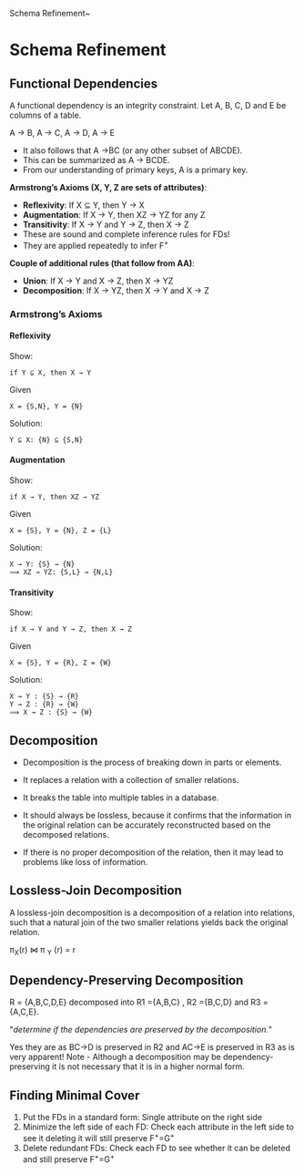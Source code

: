 Schema Refinement~

# Schema Refinement

## Functional Dependencies

A functional dependency is an integrity constraint. Let A, B, C, D and E be columns
of a table. 

A → B,    A → C,    A → D,    A → E

- It also follows that  A →BC  (or any other subset of ABCDE).
- This can be summarized as   A → BCDE.
- From our understanding of primary keys, A is a primary key. 

**Armstrong’s Axioms (X, Y, Z are sets of attributes)**:
- **Reflexivity**: If X ⊆ Y, then Y → X
- **Augmentation**: If X → Y, then XZ → YZ for any Z
- **Transitivity**: If X → Y and Y → Z, then X → Z
- These are sound and complete inference rules for FDs!
- They are applied repeatedly to infer F<sup>+</sup>

**Couple of additional rules (that follow from AA)**:
- __Union__: If X → Y and X → Z, then X → YZ
- __Decomposition__: If X → YZ, then X → Y and X → Z

### Armstrong’s Axioms

#### Reflexivity

Show: 
    
    if Y ⊆ X, then X → Y

Given 

    X = {S,N}, Y = {N}

Solution:

    Y ⊆ X: {N} ⊆ {S,N}
    
#### Augmentation

Show: 

    if X → Y, then XZ → YZ

Given 

    X = {S}, Y = {N}, Z = {L}

Solution:

    X → Y: {S} → {Ν}
    ⟹ XZ → YZ: {S,L} → {N,L}

#### Transitivity

Show: 

    if X → Y and Y → Z, then X → Z

Given 

    X = {S}, Y = {R}, Z = {W}

Solution:
    
    X → Y : {S} → {R}
    Y → Z : {R} → {W}
    ⟹ X → Z : {S} → {W}

## Decomposition

- Decomposition is the process of breaking down in parts or elements.

- It replaces a relation with a collection of smaller relations.

- It breaks the table into multiple tables in a database.

- It should always be lossless, because it confirms that the information in 
the original relation can be accurately reconstructed based on the decomposed relations.

- If there is no proper decomposition of the relation, then it may lead to problems like 
loss of information.

## Lossless-Join Decomposition

A lossless-join decomposition is a decomposition of a relation into relations, such 
that a natural join of the two smaller relations yields back the original relation.

π<sub>X</sub>(r) ⋈ π <sub>Y</sub> (r) = r 

## Dependency-Preserving Decomposition

R = {A,B,C,D,E} decomposed into R1 ={A,B,C} , R2 ={B,C,D} and R3 ={A,C,E}.

"_determine if the dependencies are preserved by the decomposition._"

Yes they are as BC->D is preserved in R2 and AC->E is preserved in R3 as is very apparent!
Note - Although a decomposition may be dependency-preserving it is not necessary that it is 
in a higher normal form.

## Finding Minimal Cover

1. Put the FDs in a standard form: Single attribute on the right side
2. Minimize the left side of each FD: Check each attribute in the left side to see it deleting it will still preserve F<sup>+</sup>=G<sup>+</sup>
3. Delete redundant FDs: Check each FD to see whether it can be deleted and still preserve F<sup>+</sup>=G<sup>+</sup>